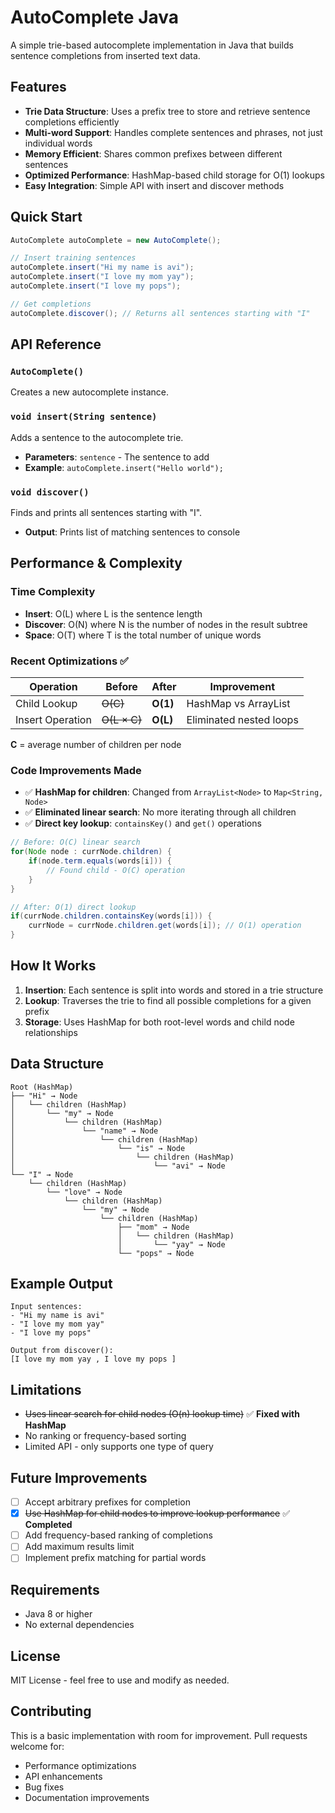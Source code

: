 # AutoComplete Java

A simple trie-based autocomplete implementation in Java that builds sentence completions from inserted text data.

## Features

- **Trie Data Structure**: Uses a prefix tree to store and retrieve sentence completions efficiently
- **Multi-word Support**: Handles complete sentences and phrases, not just individual words  
- **Memory Efficient**: Shares common prefixes between different sentences
- **Optimized Performance**: HashMap-based child storage for O(1) lookups
- **Easy Integration**: Simple API with insert and discover methods

## Quick Start

```java
AutoComplete autoComplete = new AutoComplete();

// Insert training sentences
autoComplete.insert("Hi my name is avi");
autoComplete.insert("I love my mom yay");
autoComplete.insert("I love my pops");

// Get completions
autoComplete.discover(); // Returns all sentences starting with "I"
```

## API Reference

### `AutoComplete()`
Creates a new autocomplete instance.

### `void insert(String sentence)`
Adds a sentence to the autocomplete trie.
- **Parameters**: `sentence` - The sentence to add
- **Example**: `autoComplete.insert("Hello world");`

### `void discover()`
Finds and prints all sentences starting with "I".
- **Output**: Prints list of matching sentences to console

## Performance & Complexity

### Time Complexity
- **Insert**: O(L) where L is the sentence length
- **Discover**: O(N) where N is the number of nodes in the result subtree
- **Space**: O(T) where T is the total number of unique words

### Recent Optimizations ✅

| Operation | Before | After | Improvement |
|-----------|--------|-------|-------------|
| Child Lookup | ~~O(C)~~ | **O(1)** | HashMap vs ArrayList |
| Insert Operation | ~~O(L × C)~~ | **O(L)** | Eliminated nested loops |

**C** = average number of children per node

### Code Improvements Made

- ✅ **HashMap for children**: Changed from `ArrayList<Node>` to `Map<String, Node>`
- ✅ **Eliminated linear search**: No more iterating through all children 
- ✅ **Direct key lookup**: `containsKey()` and `get()` operations

```java
// Before: O(C) linear search
for(Node node : currNode.children) {
    if(node.term.equals(words[i])) {
        // Found child - O(C) operation
    }
}

// After: O(1) direct lookup  
if(currNode.children.containsKey(words[i])) {
    currNode = currNode.children.get(words[i]); // O(1) operation
}
```

## How It Works

1. **Insertion**: Each sentence is split into words and stored in a trie structure
2. **Lookup**: Traverses the trie to find all possible completions for a given prefix
3. **Storage**: Uses HashMap for both root-level words and child node relationships

## Data Structure

```
Root (HashMap)
├── "Hi" → Node
│   └── children (HashMap)
│       └── "my" → Node
│           └── children (HashMap)
│               └── "name" → Node
│                   └── children (HashMap)
│                       └── "is" → Node
│                           └── children (HashMap)
│                               └── "avi" → Node
└── "I" → Node
    └── children (HashMap)
        └── "love" → Node
            └── children (HashMap)
                └── "my" → Node
                    └── children (HashMap)
                        ├── "mom" → Node
                        │   └── children (HashMap)
                        │       └── "yay" → Node
                        └── "pops" → Node
```

## Example Output

```
Input sentences:
- "Hi my name is avi"
- "I love my mom yay"  
- "I love my pops"

Output from discover():
[I love my mom yay , I love my pops ]
```

## Limitations
- ~~Uses linear search for child nodes (O(n) lookup time)~~ ✅ **Fixed with HashMap**
- No ranking or frequency-based sorting
- Limited API - only supports one type of query

## Future Improvements

- [ ] Accept arbitrary prefixes for completion
- [x] ~~Use HashMap for child nodes to improve lookup performance~~ ✅ **Completed**
- [ ] Add frequency-based ranking of completions
- [ ] Add maximum results limit
- [ ] Implement prefix matching for partial words

## Requirements

- Java 8 or higher
- No external dependencies

## License

MIT License - feel free to use and modify as needed.

## Contributing

This is a basic implementation with room for improvement. Pull requests welcome for:
- Performance optimizations
- API enhancements  
- Bug fixes
- Documentation improvements